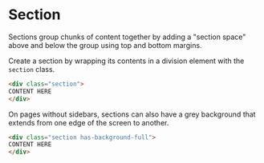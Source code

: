 # Section

Sections group chunks of content together by adding a "section space" above and below the group using top and bottom margins.

Create a section by wrapping its contents in a division element with the `section` class.

```html
<div class="section">
CONTENT HERE
</div>
```

On pages without sidebars, sections can also have a grey background that extends from one edge of the screen to another.

```html
<div class="section has-background-full">
CONTENT HERE
</div>
```
